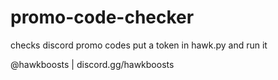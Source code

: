 # promo-code-checker

checks discord promo codes
put a token in hawk.py and run it

@hawkboosts | discord.gg/hawkboosts
